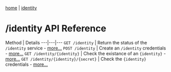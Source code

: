 [home](/home) | [identity](/docs/api/v2/identity)

# /identity API Reference

Method | Details
---|---|---
`GET /identity` | Return the status of the `/identity` service - [more...](/docs/api/v2/catalogue) 
`POST /identity` | Create an `/identity` credentials - [more...](/docs/api/v2/catalogue) 
`GET /identity/{identity}` | Check the existance of an `{identity}` - [more...](/docs/api/v2/identity/identity) 
`GET /identity/{identity}/{secret}` | Check the `{identity}` credentials - [more...](/docs/api/v2/identity/identity/secret) 